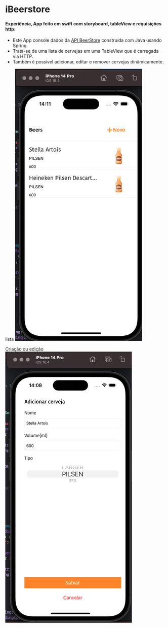# iBeerstore
#### Experiência, App feito em swift com storyboard, tableView e requisições http:

  - Este App console dados da [API BeerStore](https://github.com/Lipe1994/BeerStore) construída com Java usando Spring.
  - Trata-se de uma lista de cervejas em uma TableView que é carregada via HTTP.
  - Também é possível adicionar, editar e remover cervejas dinâmicamente.

lista
  ![Example img](list_beer.png)


Criação ou edição
  ![Example img](add_beer.png)

